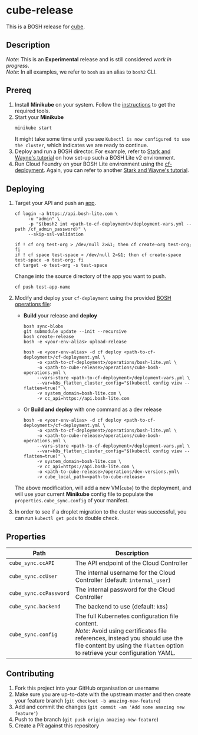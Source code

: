 # cube-release
This is a BOSH release for [cube](https://github.com/julz/cube).

## Description
_Note_: This is an **Experimental** release and is still considered _work in progress_.<br />
_Note_: In all examples, we refer to `bosh` as an alias to `bosh2` CLI.<br />

## Prereq
1. Install **Minikube** on your system. Follow the [instructions](https://github.com/kubernetes/minikube#installation) to get the required tools.
1. Start your **Minikube**
    ```sh
    minikube start
    ```
    It might take some time until you see `Kubectl is now configured to use the cluster`, which indicates we are ready to continue.
1. Deploy and run a BOSH director. For example, refer to [Stark and Wayne's tutorial](http://www.starkandwayne.com/blog/bosh-lite-on-virtualbox-with-bosh2/) on how set-up such a BOSH Lite v2 environment.
1. Run Cloud Foundry on your BOSH Lite environment using the [cf-deployment](https://github.com/cloudfoundry/cf-deployment). Again, you can refer to another [Stark and Wayne's tutorial](https://www.starkandwayne.com/blog/running-cloud-foundry-locally-on-bosh-lite-with-bosh2/).

## Deploying
1. Target your API and push an [app](https://github.com/cloudfoundry/cf-acceptance-tests/tree/master/assets/dora).
    ```
    cf login -a https://api.bosh-lite.com \
         -u "admin" \
         -p "$(bosh2 int <path-to-cf-deployment>/deployment-vars.yml --path /cf_admin_password)" \
         --skip-ssl-validation

    if ! cf org test-org > /dev/null 2>&1; then cf create-org test-org; fi
    if ! cf space test-space > /dev/null 2>&1; then cf create-space test-space -o test-org; fi
    cf target -o test-org -s test-space
    ```
    Change into the source directory of the app you want to push.
    ```
    cf push test-app-name
    ```
1. Modify and deploy your `cf-deployment` using the provided [BOSH operations file](./operations/cube-bosh-operations.yml):
    - **Build** your release and **deploy**
      ```
      bosh sync-blobs
      git submodule update --init --recursive
      bosh create-release
      bosh -e <your-env-alias> upload-release

      bosh -e <your-env-alias> -d cf deploy <path-to-cf-deployment>/cf-deployment.yml \
           -o <path-to-cf-deployment>/operations/bosh-lite.yml \
           -o <path-to-cube-release>/operations/cube-bosh-operations.yml \
           --vars-store <path-to-cf-deployment>/deployment-vars.yml \
           --var=k8s_flatten_cluster_config="$(kubectl config view --flatten=true)" \
           -v system_domain=bosh-lite.com \
           -v cc_api=https://api.bosh-lite.com
      ```

    - Or **Build and deploy** with one command as a dev release
      ```
      bosh -e <your-env-alias> -d cf deploy <path-to-cf-deployment>/cf-deployment.yml \
           -o <path-to-cf-deployment>/operations/bosh-lite.yml \
           -o <path-to-cube-release>/operations/cube-bosh-operations.yml \
           --vars-store <path-to-cf-deployment>/deployment-vars.yml \
           --var=k8s_flatten_cluster_config="$(kubectl config view --flatten=true)" \
           -v system_domain=bosh-lite.com \
           -v cc_api=https://api.bosh-lite.com \
           -o <path-to-cube-release>/operations/dev-versions.yml\
           -v cube_local_path=<path-to-cube-release>
      ```
    The above modification, will add a new VM(`cube`) to the deployment, and will use your current **Minikube** config file to populate the `properties.cube_sync.config` of your manifest.

1. In order to see if a droplet migration to the cluster was successful, you can run  `kubectl get pods` to double check.


## Properties
| Path | Description |
| ------------- | --------------|
| `cube_sync.ccAPI` | The API endpoint of the Cloud Controller |
| `cube_sync.ccUser` | The internal username for the Cloud Controller (default: `internal_user`) |
| `cube_sync.ccPassword` | The internal password for the Cloud Controller |
| `cube_sync.backend` | The backend to use (default: `k8s`) |
| `cube_sync.config` | The full Kubernetes configuration file content. <br /> _Note_: Avoid using certificates file references, instead you should use the file content by using the `flatten` option to retrieve your configuration YAML. |


## Contributing
1. Fork this project into your GitHub organisation or username
1. Make sure you are up-to-date with the upstream master and then create your feature branch (`git checkout -b amazing-new-feature`)
1. Add and commit the changes (`git commit -am 'Add some amazing new feature'`)
1. Push to the branch (`git push origin amazing-new-feature`)
1. Create a PR against this repository
